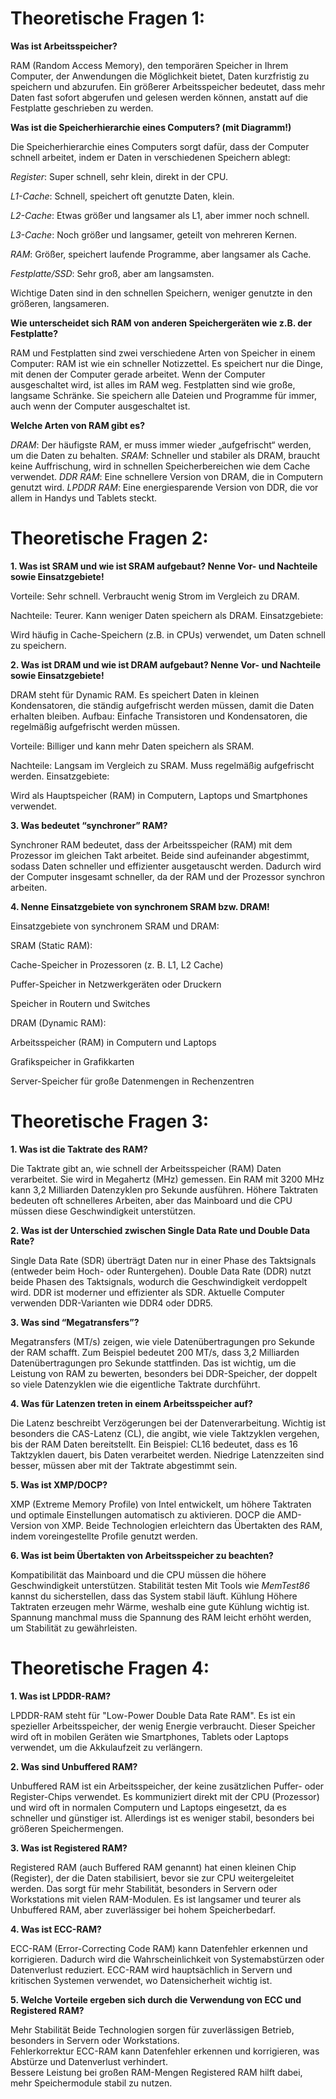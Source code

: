 # Theoretische Fragen 1:

**Was ist Arbeitsspeicher?**

RAM (Random Access Memory), den temporären Speicher in Ihrem Computer, der Anwendungen die Möglichkeit bietet, Daten kurzfristig zu speichern und abzurufen. Ein größerer Arbeitsspeicher bedeutet, dass mehr Daten fast sofort abgerufen und gelesen werden können, anstatt auf die Festplatte geschrieben zu werden.

**Was ist die Speicherhierarchie eines Computers? (mit Diagramm!)**

Die Speicherhierarchie eines Computers sorgt dafür, dass der Computer schnell arbeitet, indem er Daten in verschiedenen Speichern ablegt:

*Register*: Super schnell, sehr klein, direkt in der CPU.

*L1-Cache*: Schnell, speichert oft genutzte Daten, klein.

*L2-Cache*: Etwas größer und langsamer als L1, aber immer noch schnell.

*L3-Cache*: Noch größer und langsamer, geteilt von mehreren Kernen.

*RAM*: Größer, speichert laufende Programme, aber langsamer als Cache.

*Festplatte/SSD*: Sehr groß, aber am langsamsten.

Wichtige Daten sind in den schnellen Speichern, weniger genutzte in den größeren, langsameren.

**Wie unterscheidet sich RAM von anderen Speichergeräten wie z.B. der Festplatte?**

RAM und Festplatten sind zwei verschiedene Arten von Speicher in einem Computer:
RAM ist wie ein schneller Notizzettel. Es speichert nur die Dinge, mit denen der Computer gerade arbeitet. Wenn der Computer ausgeschaltet wird, ist alles im RAM weg.
Festplatten sind wie große, langsame Schränke. Sie speichern alle Dateien und Programme für immer, auch wenn der Computer ausgeschaltet ist.

**Welche Arten von RAM gibt es?**

*DRAM*: Der häufigste RAM, er muss immer wieder „aufgefrischt“ werden, um die Daten zu behalten.
*SRAM*: Schneller und stabiler als DRAM, braucht keine Auffrischung, wird in schnellen Speicherbereichen wie dem Cache verwendet.
*DDR RAM*: Eine schnellere Version von DRAM, die in Computern genutzt wird.
*LPDDR RAM*: Eine energiesparende Version von DDR, die vor allem in Handys und Tablets steckt.


# Theoretische Fragen 2:

**1. Was ist SRAM und wie ist SRAM aufgebaut? Nenne Vor- und Nachteile sowie Einsatzgebiete!**


Vorteile:
Sehr schnell.
Verbraucht wenig Strom im Vergleich zu DRAM.

Nachteile:
Teurer.
Kann weniger Daten speichern als DRAM.
Einsatzgebiete:

Wird häufig in Cache-Speichern (z.B. in CPUs) verwendet, um Daten schnell zu speichern.

**2. Was ist DRAM und wie ist DRAM aufgebaut? Nenne Vor- und Nachteile sowie Einsatzgebiete!**

DRAM steht für Dynamic RAM. Es speichert Daten in kleinen Kondensatoren, die ständig aufgefrischt werden müssen, damit die Daten erhalten bleiben.
Aufbau: Einfache Transistoren und Kondensatoren, die regelmäßig aufgefrischt werden müssen.

Vorteile:
Billiger und kann mehr Daten speichern als SRAM.

Nachteile:
Langsam im Vergleich zu SRAM.
Muss regelmäßig aufgefrischt werden.
Einsatzgebiete:

Wird als Hauptspeicher (RAM) in Computern, Laptops und Smartphones verwendet.

**3. Was bedeutet “synchroner” RAM?**

Synchroner RAM bedeutet, dass der Arbeitsspeicher (RAM) mit dem Prozessor im gleichen Takt arbeitet.
Beide sind aufeinander abgestimmt, sodass Daten schneller und effizienter ausgetauscht werden. Dadurch wird der Computer insgesamt schneller, da der RAM und der Prozessor synchron arbeiten.

**4. Nenne Einsatzgebiete von synchronem SRAM bzw. DRAM!**

Einsatzgebiete von synchronem SRAM und DRAM:

SRAM (Static RAM):

Cache-Speicher in Prozessoren (z. B. L1, L2 Cache)

Puffer-Speicher in Netzwerkgeräten oder Druckern

Speicher in Routern und Switches

DRAM (Dynamic RAM):

Arbeitsspeicher (RAM) in Computern und Laptops

Grafikspeicher in Grafikkarten

Server-Speicher für große Datenmengen in Rechenzentren


# Theoretische Fragen 3:

**1. Was ist die Taktrate des RAM?**

Die Taktrate gibt an, wie schnell der Arbeitsspeicher (RAM) Daten verarbeitet. Sie wird in Megahertz (MHz) gemessen. Ein RAM mit 3200 MHz kann 3,2 Milliarden Datenzyklen pro Sekunde ausführen. Höhere Taktraten bedeuten oft schnelleres Arbeiten, aber das Mainboard und die CPU müssen diese Geschwindigkeit unterstützen.

**2. Was ist der Unterschied zwischen Single Data Rate und Double Data Rate?**

Single Data Rate (SDR) überträgt Daten nur in einer Phase des Taktsignals (entweder beim Hoch- oder Runtergehen).
Double Data Rate (DDR) nutzt beide Phasen des Taktsignals, wodurch die Geschwindigkeit verdoppelt wird. DDR ist moderner und effizienter als SDR. Aktuelle Computer verwenden DDR-Varianten wie DDR4 oder DDR5.

**3. Was sind “Megatransfers”?**

Megatransfers (MT/s) zeigen, wie viele Datenübertragungen pro Sekunde der RAM schafft. Zum Beispiel bedeutet 200 MT/s, dass 3,2 Milliarden Datenübertragungen pro Sekunde stattfinden. Das ist wichtig, um die Leistung von RAM zu bewerten, besonders bei DDR-Speicher, der doppelt so viele Datenzyklen wie die eigentliche Taktrate durchführt.

**4. Was für Latenzen treten in einem Arbeitsspeicher auf?**

Die Latenz beschreibt Verzögerungen bei der Datenverarbeitung. Wichtig ist besonders die CAS-Latenz (CL), die angibt, wie viele Taktzyklen vergehen, bis der RAM Daten bereitstellt. Ein Beispiel: CL16 bedeutet, dass es 16 Taktzyklen dauert, bis Daten verarbeitet werden. Niedrige Latenzzeiten sind besser, müssen aber mit der Taktrate abgestimmt sein.

**5. Was ist XMP/DOCP?**

XMP (Extreme Memory Profile) von Intel entwickelt, um höhere Taktraten und optimale Einstellungen automatisch zu aktivieren.
DOCP die AMD-Version von XMP. Beide Technologien erleichtern das Übertakten des RAM, indem voreingestellte Profile genutzt werden.

**6. Was ist beim Übertakten von Arbeitsspeicher zu beachten?**

Kompatibilität das Mainboard und die CPU müssen die höhere Geschwindigkeit unterstützen.
Stabilität testen Mit Tools wie *MemTest86* kannst du sicherstellen, dass das System stabil läuft.
Kühlung Höhere Taktraten erzeugen mehr Wärme, weshalb eine gute Kühlung wichtig ist.
Spannung manchmal muss die Spannung des RAM leicht erhöht werden, um Stabilität zu gewährleisten.


# Theoretische Fragen 4:

**1. Was ist LPDDR-RAM?**  

LPDDR-RAM steht für "Low-Power Double Data Rate RAM". Es ist ein spezieller Arbeitsspeicher, der wenig Energie verbraucht. Dieser Speicher wird oft in mobilen Geräten wie Smartphones, Tablets oder Laptops verwendet, um die Akkulaufzeit zu verlängern.

**2. Was sind Unbuffered RAM?**  

Unbuffered RAM ist ein Arbeitsspeicher, der keine zusätzlichen Puffer- oder Register-Chips verwendet. Es kommuniziert direkt mit der CPU (Prozessor) und wird oft in normalen Computern und Laptops eingesetzt, da es schneller und günstiger ist. Allerdings ist es weniger stabil, besonders bei größeren Speichermengen.

**3. Was ist Registered RAM?**  

Registered RAM (auch Buffered RAM genannt) hat einen kleinen Chip (Register), der die Daten stabilisiert, bevor sie zur CPU weitergeleitet werden. Das sorgt für mehr Stabilität, besonders in Servern oder Workstations mit vielen RAM-Modulen. Es ist langsamer und teurer als Unbuffered RAM, aber zuverlässiger bei hohem Speicherbedarf.

**4. Was ist ECC-RAM?**

ECC-RAM (Error-Correcting Code RAM) kann Datenfehler erkennen und korrigieren. Dadurch wird die Wahrscheinlichkeit von Systemabstürzen oder Datenverlust reduziert. ECC-RAM wird hauptsächlich in Servern und kritischen Systemen verwendet, wo Datensicherheit wichtig ist.

**5. Welche Vorteile ergeben sich durch die Verwendung von ECC und Registered RAM?**  

Mehr Stabilität Beide Technologien sorgen für zuverlässigen Betrieb, besonders in Servern oder Workstations.  
Fehlerkorrektur ECC-RAM kann Datenfehler erkennen und korrigieren, was Abstürze und Datenverlust verhindert.  
Bessere Leistung bei großen RAM-Mengen Registered RAM hilft dabei, mehr Speichermodule stabil zu nutzen.  
